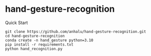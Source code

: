 # hand-gesture-recognition
Quick Start 

```
git clone https://github.com/anhalu/hand-gesture-recognition.git 
cd hand-gesture-recognition 
conda create -n hand_gesture python=3.10 
pip install -r requirements.txt
python hand_recognition.py

```
